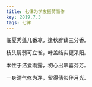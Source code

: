 ```yaml
---
title: 七律为学友摄荷而作
key: 2019.7.3
tags: 七律
---
```


临夏秀蓬几番凉，逢秋胖藕三分香。

枝头孱弱可立雀，叶盖结实更采阳。

本性于洁爱雨露，初心出翠喜芬芳。

一身清气修为净，留得倩影伴月光。

</br>

